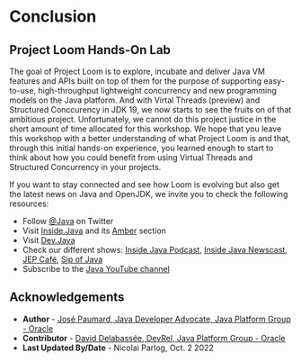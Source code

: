 #  Conclusion

## Project Loom Hands-On Lab


The goal of Project Loom is to explore, incubate and deliver Java VM features and APIs built on top of them for the purpose of supporting easy-to-use, high-throughput lightweight concurrency and new programming models on the Java platform. And with Virtal Threads (preview) and Structured Conccurency in JDK 19, we now starts to see the fruits on of that ambitious project. Unfortunately, we cannot do this project justice in the short amount of time allocated for this workshop. We hope that you leave this workshop with a better understanding of what Project Loom is and that, through this initial hands-on experience, you learned enough to start to think about how you could benefit from using Virtual Threads and Structured Concurrency in your projects.

If you want to stay connected and see how Loom is evolving but also get the latest news on Java and OpenJDK, we invite you to check the following resources:


* Follow [@Java](https://twitter.com/java) on Twitter
* Visit [Inside.Java](https://inside.java/) and its [Amber](https://inside.java/tag/amber) section
* Visit [Dev.Java](https://dev.java)
* Check our different shows: [Inside Java Podcast](https://inside.java/podcast/), [Inside Java Newscast](https://inside.java/newscast), [JEP Café](https://inside.java/jepcafe), [Sip of Java](https://inside.java/sip)
* Subscribe to the [Java YouTube channel](https://www.youtube.com/java)


## Acknowledgements

* **Author** - [José Paumard, Java Developer Advocate, Java Platform Group - Oracle](https://twitter.com/JosePaumard)
* **Contributor** -  [David Delabassée, DevRel, Java Platform Group - Oracle](https://twitter.com/delabassee)
* **Last Updated By/Date** - Nicolai Parlog, Oct. 2 2022
